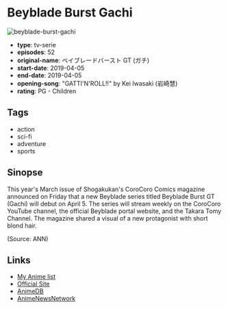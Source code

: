 # Beyblade Burst Gachi

![beyblade-burst-gachi](https://cdn.myanimelist.net/images/anime/1318/99806.jpg)

-   **type**: tv-serie
-   **episodes**: 52
-   **original-name**: ベイブレードバースト GT (ガチ)
-   **start-date**: 2019-04-05
-   **end-date**: 2019-04-05
-   **opening-song**: "GATTI'N'ROLL!!" by Kei Iwasaki (岩崎慧)
-   **rating**: PG - Children

## Tags

-   action
-   sci-fi
-   adventure
-   sports

## Sinopse

This year's March issue of Shogakukan's CoroCoro Comics magazine announced on Friday that a new Beyblade series titled Beyblade Burst GT (Gachi) will debut on April 5. The series will stream weekly on the CoroCoro YouTube channel, the official Beyblade portal website, and the Takara Tomy Channel. The magazine shared a visual of a new protagonist with short blond hair.

(Source: ANN)

## Links

-   [My Anime list](https://myanimelist.net/anime/39282/Beyblade_Burst_Gachi)
-   [Official Site](https://beyblade.jp/teaser_gt/)
-   [AnimeDB](http://anidb.info/perl-bin/animedb.pl?show=anime&aid=14688)
-   [AnimeNewsNetwork](http://www.animenewsnetwork.com/encyclopedia/anime.php?id=21818)
